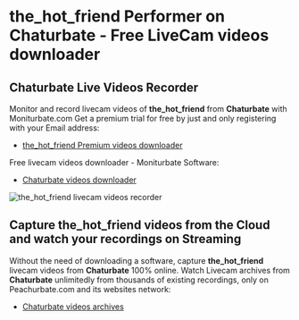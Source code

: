 # the_hot_friend Performer on Chaturbate - Free LiveCam videos downloader

## Chaturbate Live Videos Recorder

Monitor and record livecam videos of **the_hot_friend** from **Chaturbate** with Moniturbate.com
Get a premium trial for free by just and only registering with your Email address:
* [the_hot_friend Premium videos downloader](https://moniturbate.com/request-demo-licence-key.html)

Free livecam videos downloader - Moniturbate Software:
* [Chaturbate videos downloader](https://moniturbate.com/moniturbate-download-software.html)

![the_hot_friend livecam videos recorder](https://peachurnet.com/templates/moniturbate-software.png)


## Capture the_hot_friend videos from the Cloud and watch your recordings on Streaming

Without the need of downloading a software, capture **the_hot_friend** livecam videos from **Chaturbate** 100% online.
Watch Livecam archives from **Chaturbate** unlimitedly from thousands of existing recordings, only on Peachurbate.com and its websites network:
* [Chaturbate videos archives](https://peachurnet.com/)